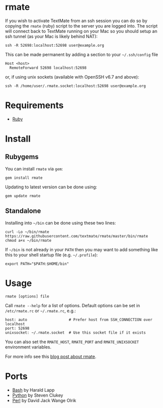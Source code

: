 # rmate

If you wish to activate TextMate from an ssh session you can do so by copying the `rmate` (ruby) script to the server you are logged into. The script will connect back to TextMate running on your Mac so you should setup an ssh tunnel (as your Mac is likely behind NAT):

	ssh -R 52698:localhost:52698 user@example.org

This can be made permanent by adding a section to your `~/.ssh/config` file

	Host <host>
	  RemoteForward 52698 localhost:52698

or, if using unix sockets (available with OpenSSH v6.7 and above):

	ssh -R /home/user/.rmate.socket:localhost:52698 user@example.org

# Requirements

- [Ruby](https://www.ruby-lang.org/en/documentation/installation)

# Install

## Rubygems

You can install `rmate` via `gem`:

	gem install rmate

Updating to latest version can be done using:

	gem update rmate

## Standalone

Installing into `~/bin` can be done using these two lines:

	curl -Lo ~/bin/rmate https://raw.githubusercontent.com/textmate/rmate/master/bin/rmate
	chmod a+x ~/bin/rmate

If `~/bin` is not already in your `PATH` then you may want to add something like this to your shell startup file (e.g. `~/.profile`):

	export PATH="$PATH:$HOME/bin"

# Usage

	rmate [options] file

Call `rmate --help` for a list of options. Default options can be set in `/etc/rmate.rc` or `~/.rmate.rc`, e.g.:

	host: auto                   # Prefer host from SSH_CONNECTION over localhost
	port: 52698
	unixsocket: ~/.rmate.socket  # Use this socket file if it exists

You can also set the `RMATE_HOST`, `RMATE_PORT` and `RMATE_UNIXSOCKET` environment variables.

For more info see this [blog post about rmate](http://blog.macromates.com/2011/mate-and-rmate/ "TextMate Blog » mate and rmate").

# Ports

- [Bash](https://github.com/aurora/rmate) by Harald Lapp
- [Python](https://github.com/sclukey/rmate-python) by Steven Clukey
- [Perl](https://github.com/davidolrik/rmate-perl) by David Jack Wange Olrik
